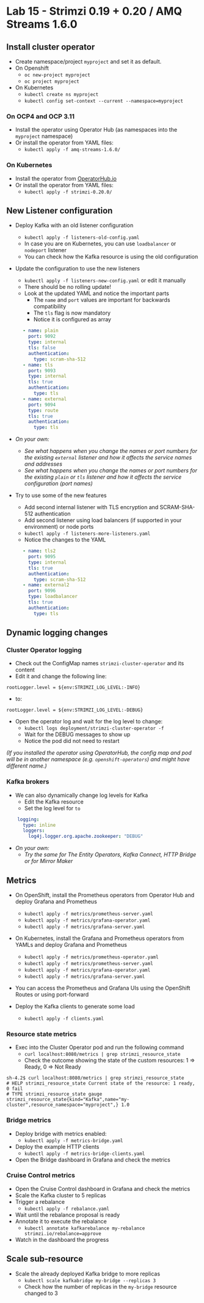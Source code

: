 # Lab 15 - Strimzi 0.19 + 0.20 / AMQ Streams 1.6.0

## Install cluster operator

* Create namespace/project `myproject` and set it as default.
* On Openshift 
  * `oc new-project myproject`
  * `oc project myproject`
* On Kubernetes
  * `kubectl create ns myproject`
  * `kubectl config set-context --current --namespace=myproject`

### On OCP4 and OCP 3.11 

* Install the operator using Operator Hub (as namespaces into the `myproject` namespace)
* Or install the operator from YAML files:
  * `kubectl apply -f amq-streams-1.6.0/`

### On Kubernetes

* Install the operator from [OperatorHub.io](https://operatorhub.io/operator/strimzi-kafka-operator)
* Or install the operator from YAML files:
  * `kubectl apply -f strimzi-0.20.0/`

## New Listener configuration

* Deploy Kafka with an old listener configuration
  * `kubectl apply -f listeners-old-config.yaml`
  * In case you are on Kubernetes, you can use `loadbalancer` or `nodeport` listener
  * You can check how the Kafka resource is using the old configuration

* Update the configuration to use the new listeners
  * `kubectl apply -f listeners-new-config.yaml` or edit it manually
  * There should be no rolling update!
  * Look at the updated YAML and notice the important parts
    * The `name` and `port` values are important for backwards compatibility
    * The `tls` flag is now mandatory
    * Notice it is configured as array

```yaml
      - name: plain
        port: 9092
        type: internal
        tls: false
        authentication:
          type: scram-sha-512
      - name: tls
        port: 9093
        type: internal
        tls: true
        authentication:
          type: tls
      - name: external
        port: 9094
        type: route
        tls: true
        authentication:
          type: tls
```

* _On your own:_
  * _See what happens when you change the names or port numbers for the existing `external` listener and how it affects the service names and addresses_
  * _See what happens when you change the names or port numbers for the existing `plain` or `tls` listener and how it affects the service configuration (port names)_

* Try to use some of the new features
  * Add second internal listener with TLS encryption and SCRAM-SHA-512 authentication
  * Add second listener using load balancers (if supported in your environment) or node ports
  * `kubectl apply -f listeners-more-listeners.yaml`
  * Notice the changes to the YAML

```yaml
      - name: tls2
        port: 9095
        type: internal
        tls: true
        authentication:
          type: scram-sha-512
      - name: external2
        port: 9096
        type: loadbalancer
        tls: true
        authentication:
          type: tls
```

## Dynamic logging changes

### Cluster Operator logging

* Check out the ConfigMap names `strimzi-cluster-operator` and its content
* Edit it and change the following line:
```
rootLogger.level = ${env:STRIMZI_LOG_LEVEL:-INFO}
```

* to:
```
rootLogger.level = ${env:STRIMZI_LOG_LEVEL:-DEBUG}
```

* Open the operator log and wait for the log level to change:
  * `kubectl logs deployment/strimzi-cluster-operator -f`
  * Wait for the DEBUG messages to show up
  * Notice the pod did not need to restart

_(If you installed the operator using OperatorHub, the config map and pod will be in another namespace (e.g. `openshift-operators`) and might have different name.)_

### Kafka brokers

* We can also dynamically change log levels for Kafka
  * Edit the Kafka resource
  * Set the log level for `` to ``

```yaml
    logging:
      type: inline
      loggers:
        log4j.logger.org.apache.zookeeper: "DEBUG"
```

* _On your own:_
  * _Try the same for The Entity Operators, Kafka Connect, HTTP Bridge or for Mirror Maker_

## Metrics

* On OpenShift, install the Prometheus operators from Operator Hub and deploy Grafana and Prometheus
  * `kubectl apply -f metrics/prometheus-server.yaml`
  * `kubectl apply -f metrics/grafana-operator.yaml`
  * `kubectl apply -f metrics/grafana-server.yaml`
* On Kubernetes, install the Grafana and Prometheus operators from YAMLs and deploy Grafana and Prometheus
  * `kubectl apply -f metrics/prometheus-operator.yaml`
  * `kubectl apply -f metrics/prometheus-server.yaml`
  * `kubectl apply -f metrics/grafana-operator.yaml`
  * `kubectl apply -f metrics/grafana-server.yaml`
* You can access the Prometheus and Grafana UIs using the OpenShift Routes or using port-forward

* Deploy the Kafka clients to generate some load
  * `kubectl apply -f clients.yaml`

### Resource state metrics

* Exec into the Cluster Operator pod and run the following command
  * `curl localhost:8080/metrics | grep strimzi_resource_state`
  * Check the outcome showing the state of the custom resources: 1 => Ready, 0 => Not Ready

```
sh-4.2$ curl localhost:8080/metrics | grep strimzi_resource_state
# HELP strimzi_resource_state Current state of the resource: 1 ready, 0 fail
# TYPE strimzi_resource_state gauge
strimzi_resource_state{kind="Kafka",name="my-cluster",resource_namespace="myproject",} 1.0
```

### Bridge metrics

* Deploy bridge with metrics enabled:
  * `kubectl apply -f metrics-bridge.yaml`
* Deploy the example HTTP clients
  * `kubectl apply -f metrics-bridge-clients.yaml`
* Open the Bridge dashboard in Grafana and check the metrics

### Cruise Control metrics

* Open the Cruise Control dashboard in Grafana and check the metrics
* Scale the Kafka cluster to 5 replicas
* Trigger a rebalance
  * `kubectl apply -f rebalance.yaml`
* Wait until the rebalance proposal is ready
* Annotate it to execute the rebalance
  * `kubectl annotate kafkarebalance my-rebalance strimzi.io/rebalance=approve`
* Watch in the dashboard the progress

## Scale sub-resource

* Scale the already deployed Kafka bridge to more replicas
  * `kubectl scale kafkabridge my-bridge --replicas 3`
  * Check how the number of replicas in the `my-bridge` resource changed to 3
